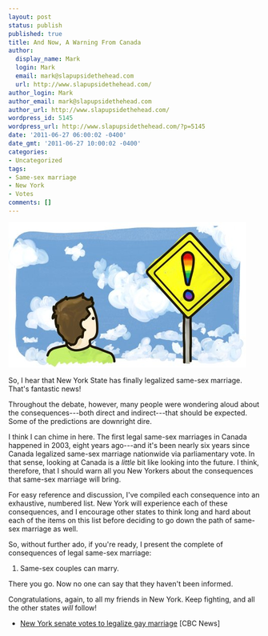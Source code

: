 ```yaml
---
layout: post
status: publish
published: true
title: And Now, A Warning From Canada
author:
  display_name: Mark
  login: Mark
  email: mark@slapupsidethehead.com
  url: http://www.slapupsidethehead.com/
author_login: Mark
author_email: mark@slapupsidethehead.com
author_url: http://www.slapupsidethehead.com/
wordpress_id: 5145
wordpress_url: http://www.slapupsidethehead.com/?p=5145
date: '2011-06-27 06:00:02 -0400'
date_gmt: '2011-06-27 10:00:02 -0400'
categories:
- Uncategorized
tags:
- Same-sex marriage
- New York
- Votes
comments: []
---
```

![A man stares at a rainbow warning sign.](/wp-content/media/2011/06/warning-sign.jpg "I should install one of these outside my building.")

So, I hear that New York State has finally legalized same-sex marriage. That's fantastic news!

Throughout the debate, however, many people were wondering aloud about the consequences---both direct and indirect---that should be expected. Some of the predictions are downright dire.

I think I can chime in here. The first legal same-sex marriages in Canada happened in 2003, eight years ago---and it's been nearly six years since Canada legalized same-sex marriage nationwide via parliamentary vote. In that sense, looking at Canada is a _little_ bit like looking into the future. I think, therefore, that I should warn all you New Yorkers about the consequences that same-sex marriage will bring.

For easy reference and discussion, I've compiled each consequence into an exhaustive, numbered list. New York will experience each of these consequences, and I encourage other states to think long and hard about each of the items on this list before deciding to go down the path of same-sex marriage as well.

So, without further ado, if you're ready, I present the complete of consequences of legal same-sex marriage:

1. Same-sex couples can marry.

There you go. Now no one can say that they haven't been informed.

Congratulations, again, to all my friends in New York. Keep fighting, and all the other states _will_ follow!

- [New York senate votes to legalize gay marriage](http://www.cbc.ca/news/world/story/2011/06/24/new-york-gay-marriage-senate.html) [CBC News]
